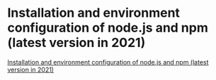 # Installation and environment configuration of node.js and npm (latest version in 2021)
[Installation and environment configuration of node.js and npm (latest version in 2021)](https://aiwithcloud.com/2022/09/15/installation_and_environment_configuration_of_node-js_and_npm_latest_version_in_2021/)